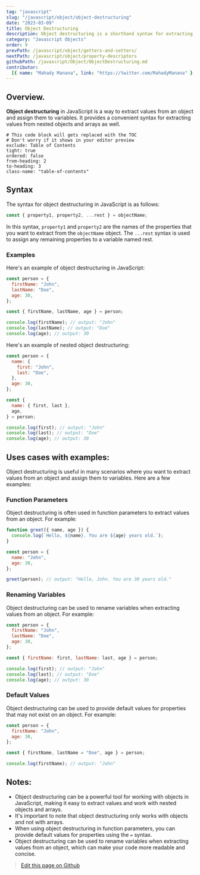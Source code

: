 ```yaml
---
tag: "javascript"
slug: "/javascript/object/object-destructuring"
date: "2023-03-09"
title: Object Destructuring
description: Object destructuring is a shorthand syntax for extracting properties from objects and binding them to variables.
category: "Javascript Objects"
order: 9
prevPath: /javascript/object/getters-and-setters/
nextPath: /javascript/object/property-descriptors
githubPath: /javascript/Object/ObjectDestructuring.md
contributor:
  [{ name: "Mahady Manana", link: "https://twitter.com/MahadyManana" }, { name: "Haja", link: "https://twitter.com/Haja261M" }]
---
```


## Overview.

**Object destructuring** in JavaScript is a way to extract values from an object and assign them to variables. It provides a convenient syntax for extracting values from nested objects and arrays as well.


```toc
# This code block will gets replaced with the TOC
# Don't worry if it shows in your editor preview
exclude: Table of Contents
tight: true
ordered: false
from-heading: 2
to-heading: 3
class-name: "table-of-contents"
```


## Syntax

The syntax for object destructuring in JavaScript is as follows:

```javascript
const { property1, property2, ...rest } = objectName;
```

In this syntax, `property1` and `property2` are the names of the properties that you want to extract from the `objectName` object. The `...rest` syntax is used to assign any remaining properties to a variable named rest.

### Examples

Here's an example of object destructuring in JavaScript:

```javascript
const person = {
  firstName: "John",
  lastName: "Doe",
  age: 30,
};

const { firstName, lastName, age } = person;

console.log(firstName); // output: "John"
console.log(lastName); // output: "Doe"
console.log(age); // output: 30
```

Here's an example of nested object destructuring:

```javascript
const person = {
  name: {
    first: "John",
    last: "Doe",
  },
  age: 30,
};

const {
  name: { first, last },
  age,
} = person;

console.log(first); // output: "John"
console.log(last); // output: "Doe"
console.log(age); // output: 30
```

## Uses cases with examples:

Object destructuring is useful in many scenarios where you want to extract values from an object and assign them to variables. Here are a few examples:

### Function Parameters

Object destructuring is often used in function parameters to extract values from an object. For example:

```javascript
function greet({ name, age }) {
  console.log(`Hello, ${name}. You are ${age} years old.`);
}

const person = {
  name: "John",
  age: 30,
};

greet(person); // output: "Hello, John. You are 30 years old."
```

### Renaming Variables

Object destructuring can be used to rename variables when extracting values from an object. For example:

```javascript
const person = {
  firstName: "John",
  lastName: "Doe",
  age: 30,
};

const { firstName: first, lastName: last, age } = person;

console.log(first); // output: "John"
console.log(last); // output: "Doe"
console.log(age); // output: 30
```

### Default Values

Object destructuring can be used to provide default values for properties that may not exist on an object. For example:

```javascript
const person = {
  firstName: "John",
  age: 30,
};

const { firstName, lastName = "Doe", age } = person;

console.log(firstName); // output: "John"
```

## Notes:

- Object destructuring can be a powerful tool for working with objects in JavaScript, making it easy to extract values and work with nested objects and arrays.
- It's important to note that object destructuring only works with objects and not with arrays.
- When using object destructuring in function parameters, you can provide default values for properties using the `=` syntax.
- Object destructuring can be used to rename variables when extracting values from an object, which can make your code more readable and concise.

> <a href="https://github.com/mahady-manana/betatuto-docs/tree/main/docs/javascript/Object/ObjectDestructuring.md}" target="_blank">Edit this page on Github</a>
